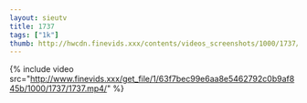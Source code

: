 ```yaml
--- 
layout: sieutv
title: 1737
tags: ["1k"]
thumb: http://hwcdn.finevids.xxx/contents/videos_screenshots/1000/1737/preview.mp4.jpg
---
```

{% include video src="http://www.finevids.xxx/get_file/1/63f7bec99e6aa8e5462792c0b9af845b/1000/1737/1737.mp4/" %} 
